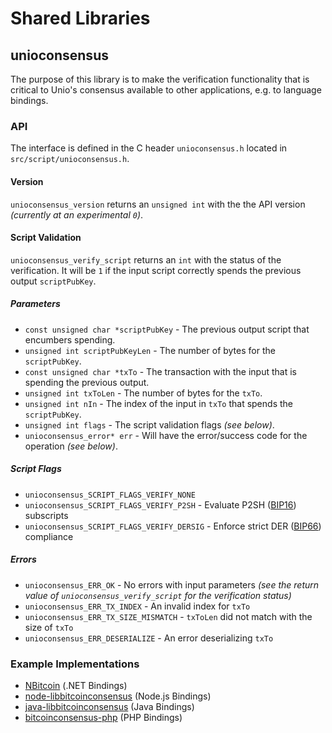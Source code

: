 Shared Libraries
================

## unioconsensus

The purpose of this library is to make the verification functionality that is critical to Unio's consensus available to other applications, e.g. to language bindings.

### API

The interface is defined in the C header `unioconsensus.h` located in  `src/script/unioconsensus.h`.

#### Version

`unioconsensus_version` returns an `unsigned int` with the the API version *(currently at an experimental `0`)*.

#### Script Validation

`unioconsensus_verify_script` returns an `int` with the status of the verification. It will be `1` if the input script correctly spends the previous output `scriptPubKey`.

##### Parameters
- `const unsigned char *scriptPubKey` - The previous output script that encumbers spending.
- `unsigned int scriptPubKeyLen` - The number of bytes for the `scriptPubKey`.
- `const unsigned char *txTo` - The transaction with the input that is spending the previous output.
- `unsigned int txToLen` - The number of bytes for the `txTo`.
- `unsigned int nIn` - The index of the input in `txTo` that spends the `scriptPubKey`.
- `unsigned int flags` - The script validation flags *(see below)*.
- `unioconsensus_error* err` - Will have the error/success code for the operation *(see below)*.

##### Script Flags
- `unioconsensus_SCRIPT_FLAGS_VERIFY_NONE`
- `unioconsensus_SCRIPT_FLAGS_VERIFY_P2SH` - Evaluate P2SH ([BIP16](https://github.com/bitcoin/bips/blob/master/bip-0016.mediawiki)) subscripts
- `unioconsensus_SCRIPT_FLAGS_VERIFY_DERSIG` - Enforce strict DER ([BIP66](https://github.com/bitcoin/bips/blob/master/bip-0066.mediawiki)) compliance

##### Errors
- `unioconsensus_ERR_OK` - No errors with input parameters *(see the return value of `unioconsensus_verify_script` for the verification status)*
- `unioconsensus_ERR_TX_INDEX` - An invalid index for `txTo`
- `unioconsensus_ERR_TX_SIZE_MISMATCH` - `txToLen` did not match with the size of `txTo`
- `unioconsensus_ERR_DESERIALIZE` - An error deserializing `txTo`

### Example Implementations
- [NBitcoin](https://github.com/NicolasDorier/NBitcoin/blob/master/NBitcoin/Script.cs#L814) (.NET Bindings)
- [node-libbitcoinconsensus](https://github.com/bitpay/node-libbitcoinconsensus) (Node.js Bindings)
- [java-libbitcoinconsensus](https://github.com/dexX7/java-libbitcoinconsensus) (Java Bindings)
- [bitcoinconsensus-php](https://github.com/Bit-Wasp/bitcoinconsensus-php) (PHP Bindings)
